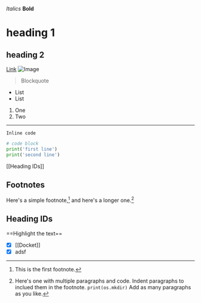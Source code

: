 *Italics*
**Bold**
# heading 1
## heading 2
[Link](https://www.google.com)
![Image](https://via.placeholder.com/350x150)
> Blockquote
- List
- List
1. One
2. Two
---
`Inline code`
```python
# code block
print('first line')
print('second line')
```
[[Heading IDs]]
## Footnotes
Here's a simple footnote,[^1] and here's a longer one.[^bignote]

[^1]: This is the first footnote.
[^bignote]: Here's one with multiple paragraphs and code.
	Indent paragraphs to inclued them in the footnote.
	`print(os.mkdir)`
	Add as many paragraphs as you like.
	
## Heading IDs  
==Highlight the text==
- [x] [[Docket]]
- [x] adsf